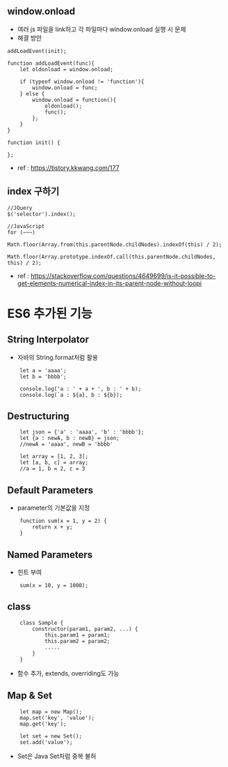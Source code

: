 ## window.onload
* 여러 js 파일을 link하고 각 파일마다 window.onload 실행 시 문제
* 해결 방안
```
addLoadEvent(init);

function addLoadEvent(func){
    let oldonload = window.onload;
    
    if (typeof window.onload != 'function'){
        window.onload = func;
    } else {
		window.onload = function(){
			oldonload();
            func();
        };
    }
}

function init() {
	
};
```
* ref : https://tistory.kkwang.com/177

## index 구하기
```
//JQuery
$('selector').index();

//JavaScript
for (~~~)

Math.floor(Array.from(this.parentNode.childNodes).indexOf(this) / 2);

Math.floor(Array.prototype.indexOf.call(this.parentNode.childNodes, this) / 2);
```

* ref : https://stackoverflow.com/questions/4649699/is-it-possible-to-get-elements-numerical-index-in-its-parent-node-without-loopi

# ES6 추가된 기능
## String Interpolator
* 자바의 String.format처럼 활용
```
	let a = 'aaaa';
	let b = 'bbbb';
	
	console.log('a : ' + a + ', b : ' + b);
	console.log(`a : ${a}, b : ${b});
```
## Destructuring
```
	let json = {'a' : 'aaaa', 'b' : 'bbbb'};
	let {a : newA, b : newB} = json;
	//newA = 'aaaa', newB = 'bbbb'
	
	let array = [1, 2, 3];
	let [a, b, c] = array;
	//a = 1, b = 2, c = 3
```
## Default Parameters
* parameter의 기본값을 지정
```
	function sum(x = 1, y = 2) {
		return x + y;
	}

```
## Named Parameters
* 힌트 부여
```
	sum(x = 10, y = 1000);
```

## class

```
	class Sample {
		constructor(param1, param2, ...) {
			this.param1 = param1;
			this.param2 = param2;
			.....
		}
	}
```

* 함수 추가, extends, overriding도 가능

## Map & Set
```
	let map = new Map();
	map.set('key', 'value');
	map.get('key');
	
	let set = new Set();
	set.add('value');
```

* Set은 Java Set처럼 중복 불허
